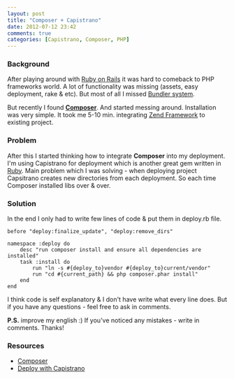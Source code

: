 ```yaml
---
layout: post
title: "Composer + Capistrano"
date: 2012-07-12 23:42
comments: true
categories: [Capistrano, Composer, PHP]
---
```


<h3>Background</h3>

After playing around with <a href="http://rubyonrails.org/" target="_blank">Ruby on Rails</a> it was hard to comeback to PHP frameworks world. A lot of functionality was missing (assets, easy deployment, rake & etc). But most of all I missed <a href="http://gembundler.com/" target="_blank">Bundler system</a>.

But recently I found <strong><a href="http://www.getcomposer.org" target="_blank">Composer</a></strong>. And started messing around. Installation was very simple. It took me 5-10 min. integrating <a href="http://framework.zend.com" target="_blank">Zend Framework</a> to existing project.

<h3>Problem</h3>

After this I started thinking how to integrate <strong>Composer</strong> into my deployment. I'm using Capistrano for deployment which is another great gem written in <a href="http://www.ruby-lang.org/en/" target="_blank">Ruby</a>. Main problem which I was solving - when deploying project Capsitrano creates new directories from each deployment. So each time Composer installed libs over & over.

<h3>Solution</h3>

In the end I only had to write few lines of code & put them in deploy.rb file.

    before "deploy:finalize_update", "deploy:remove_dirs"

    namespace :deploy do
        desc "run composer install and ensure all dependencies are installed"
        task :install do
            run "ln -s #{deploy_to}vendor #{deploy_to}current/vendor"
            run "cd #{current_path} && php composer.phar install"
        end
    end
    
I think code is self explanatory & I don't have write what every line does. But if you have any questions - feel free to ask in comments.

<strong>P.S.</strong> improve my english :) If you've noticed any mistakes - write in comments. Thanks!

<h3>Resources</h3>
<ul>
    <li><a href="http://www.getcomposer.org" target="_blank">Composer</a></li>
    <li><a href="http://guides.beanstalkapp.com/deployments/deploy-with-capistrano.html" target="_blank">Deploy with Capistrano</a></li>
</ul>